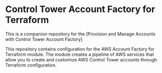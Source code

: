 # Control Tower Account Factory for Terraform

This is a companion repository for the [Provision and Manage Accounts with Control Tower Account Factory]

This repository contains configuration for the AWS Account Factory for Terraform module. The module creates a pipeline of AWS services that allow you
to create and customize AWS Control Tower accounts through Terraform configuration.
